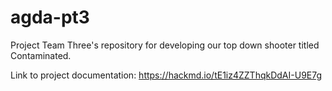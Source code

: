 # agda-pt3
Project Team Three's repository for developing our top down shooter titled Contaminated.

Link to project documentation:
https://hackmd.io/tE1iz4ZZThqkDdAI-U9E7g
